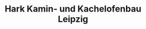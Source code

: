 ---
title: "Hark Kamin- und Kachelofenbau Leipzig"
url: /leipzig/hark-kamin-und-kachelofenbau-leipzig/
shop: Kamine & Öfen
---